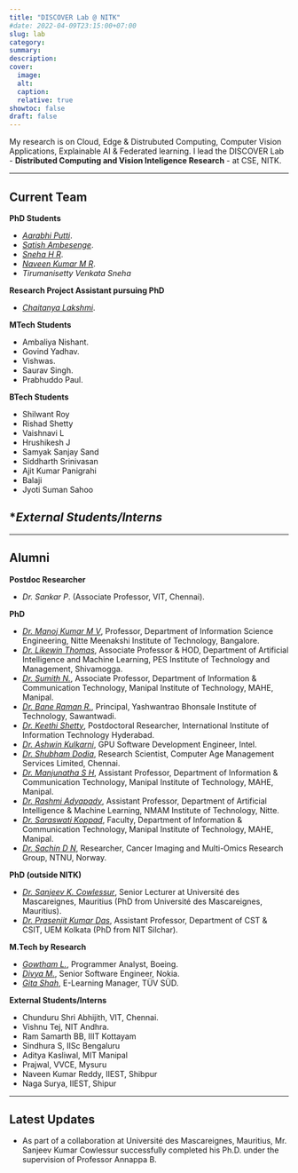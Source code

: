 ```yaml
---
title: "DISCOVER Lab @ NITK"
#date: 2022-04-09T23:15:00+07:00
slug: lab
category:
summary:
description: 
cover:
  image:
  alt:
  caption: 
  relative: true
showtoc: false
draft: false
---
```


My research is on Cloud, Edge & Distrubuted Computing, Computer Vision Applications, Explainable AI & Federated learning. I lead the DISCOVER Lab - **Distributed Computing and Vision Inteligence Research** - at CSE, NITK. 

---
**Current Team**
---

**PhD Students**

- [*Aarabhi Putti*](https://www.linkedin.com/in/aarabhi-putty-9b6270137/).
- [*Satish Ambesenge*](https://www.linkedin.com/in/sateesh-ambesange-3020185/).
- [*Sneha H R*](https://nmit.irins.org/profile/264945).
- [*Naveen Kumar M R*](https://scholar.google.com/citations?user=6e9zAAoAAAAJ&hl=en).
- *Tirumanisetty Venkata Sneha*
  
**Research Project Assistant pursuing PhD**

- [*Chaitanya Lakshmi*](https://cse.l2.nitk.ac.in/researchscholars/chaitanya-lakshmi).

**MTech Students**

- Ambaliya Nishant.
- Govind Yadhav.
- Vishwas.
- Saurav Singh.
- Prabhuddo Paul.

**BTech Students**

- Shilwant Roy
- Rishad Shetty
- Vaishnavi L
- Hrushikesh J
- Samyak Sanjay Sand
- Siddharth Srinivasan
- Ajit Kumar Panigrahi
- Balaji
- Jyoti Suman Sahoo

**External Students/Interns*
-
  
---
**Alumni**
---
**Postdoc Researcher**

- *Dr. Sankar P*. (Associate Professor, VIT, Chennai).

**PhD**

- [*Dr. Manoj Kumar M V*](https://www.linkedin.com/in/manojmv24/), Professor, Department of Information Science Engineering, Nitte Meenakshi Institute of Technology, Bangalore.
- [*Dr. Likewin Thomas*](https://pestrust.edu.in/pesitm/facultyDetails/121), Associate Professor & HOD, Department of Artificial Intelligence and Machine Learning, PES Institute of Technology and Management, Shivamogga.
- [*Dr. Sumith N.*](https://www.manipal.edu/mit/department-faculty/faculty-list/SumitN.html), Associate Professor, Department of Information & Communication Technology, Manipal Institute of Technology, MAHE, Manipal.
- [*Dr. Bane Raman R.*](https://www.linkedin.com/in/raman-bane-88a255b/), Principal, Yashwantrao Bhonsale Institute of Technology, Sawantwadi.
- [*Dr. Keethi Shetty*](https://www.linkedin.com/in/keerthi-shetty-7075351a/), Postdoctoral Researcher, International Institute of Information Technology Hyderabad.
- [*Dr. Ashwin Kulkarni*](https://www.linkedin.com/in/ashwin-kulkarni-4035737a/), GPU Software Development Engineer, Intel.
- [*Dr. Shubham Dodia*](https://www.linkedin.com/in/dr-shubham-dodia-6045a1142/), Research Scientist, Computer Age Management Services Limited, Chennai.
- [*Dr. Manjunatha S H*](https://www.manipal.edu/mit/department-faculty/faculty-list/dr--manjunatha---department-of-computer-science---engg---mit--ma/_jcr_content.html), Assistant Professor, Department of Information & Communication Technology, Manipal Institute of Technology, MAHE, Manipal.
- [*Dr. Rashmi Adyapady*](https://cse.nitk.ac.in/researchscholars/rashmi-adyapady-r), Assistant Professor, Department of Artificial Intelligence & Machine Learning, NMAM Institute of Technology, Nitte.
- [*Dr. Saraswati Koppad*](https://cse.nitk.ac.in/researchscholars/saraswathi-koppad), Faculty, Department of Information & Communication Technology, Manipal Institute of Technology, MAHE, Manipal.
- [*Dr. Sachin D N*](https://www.linkedin.com/in/sachin-dudda-nagaraju-a3838976/), Researcher, Cancer Imaging and Multi-Omics Research Group, NTNU, Norway.

**PhD (outside NITK)**

- [*Dr. Sanjeev K. Cowlessur*](https://www.linkedin.com/in/dr-sanjeev-k-cowlessur-09582217/), Senior Lecturer at Université des Mascareignes, Mauritius (PhD from Université des Mascareignes, Mauritius).
- [*Dr. Prasenjit Kumar Das*](https://www.linkedin.com/in/dr-prasenjit-kumar-das-84611065/), Assistant Professor, Department of CST & CSIT, UEM Kolkata (PhD from NIT Silchar).



**M.Tech by Research**

- [*Gowtham L.*](https://www.linkedin.com/in/gowtham-l-854777109/), Programmer Analyst, Boeing.
- [*Divya M.*](https://www.linkedin.com/in/divya-m-33498a6a/), Senior Software Engineer, Nokia.
- [*Gita Shah*](https://www.linkedin.com/in/gita-shah-abb72348/), E-Learning Manager, TÜV SÜD.

**External Students/Interns**

- Chunduru Shri Abhijith, VIT, Chennai.
- Vishnu Tej, NIT Andhra.
- Ram Samarth BB, IIIT Kottayam
- Sindhura S, IISc Bengaluru
- Aditya Kasliwal, MIT Manipal
- Prajwal, VVCE, Mysuru
- Naveen Kumar Reddy, IIEST, Shibpur
- Naga Surya, IIEST, Shipur

---
**Latest Updates**
---
-  As part of a collaboration at Université des Mascareignes, Mauritius, Mr. Sanjeev Kumar Cowlessur successfully completed his Ph.D. under the supervision of Professor Annappa B.
